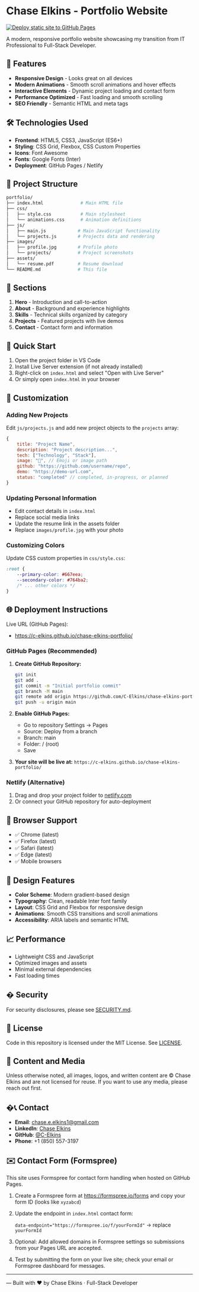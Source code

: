 # Chase Elkins - Portfolio Website

[![Deploy static site to GitHub Pages](https://github.com/C-Elkins/chase-elkins-portfolio/actions/workflows/pages.yml/badge.svg?branch=main)](https://github.com/C-Elkins/chase-elkins-portfolio/actions/workflows/pages.yml)

A modern, responsive portfolio website showcasing my transition from IT Professional to Full-Stack Developer.

## 🚀 Features

- **Responsive Design** - Looks great on all devices
- **Modern Animations** - Smooth scroll animations and hover effects
- **Interactive Elements** - Dynamic project loading and contact form
- **Performance Optimized** - Fast loading and smooth scrolling
- **SEO Friendly** - Semantic HTML and meta tags

## 🛠️ Technologies Used

- **Frontend**: HTML5, CSS3, JavaScript (ES6+)
- **Styling**: CSS Grid, Flexbox, CSS Custom Properties
- **Icons**: Font Awesome
- **Fonts**: Google Fonts (Inter)
- **Deployment**: GitHub Pages / Netlify

## 📁 Project Structure

```bash
portfolio/
├── index.html              # Main HTML file
├── css/
│   ├── style.css           # Main stylesheet
│   └── animations.css      # Animation definitions
├── js/
│   ├── main.js            # Main JavaScript functionality
│   └── projects.js        # Projects data and rendering
├── images/
│   ├── profile.jpg        # Profile photo
│   └── projects/          # Project screenshots
├── assets/
│   └── resume.pdf         # Resume download
└── README.md              # This file
```

## 🎯 Sections

1. **Hero** - Introduction and call-to-action
2. **About** - Background and experience highlights
3. **Skills** - Technical skills organized by category
4. **Projects** - Featured projects with live demos
5. **Contact** - Contact form and information

## 🚀 Quick Start

1. Open the project folder in VS Code
2. Install Live Server extension (if not already installed)
3. Right-click on `index.html` and select "Open with Live Server"
4. Or simply open `index.html` in your browser

## 📝 Customization

### Adding New Projects

Edit `js/projects.js` and add new project objects to the `projects` array:

```javascript
{
    title: "Project Name",
    description: "Project description...",
    tech: ["Technology", "Stack"],
    image: "🚀", // Emoji or image path
    github: "https://github.com/username/repo",
    demo: "https://demo-url.com",
    status: "completed" // completed, in-progress, or planned
}
```

### Updating Personal Information

- Edit contact details in `index.html`
- Replace social media links
- Update the resume link in the assets folder
- Replace `images/profile.jpg` with your photo

### Customizing Colors

Update CSS custom properties in `css/style.css`:

```css
:root {
    --primary-color: #667eea;
    --secondary-color: #764ba2;
    /* ... other colors */
}
```

## 🌐 Deployment Instructions

Live URL (GitHub Pages):

- <https://c-elkins.github.io/chase-elkins-portfolio/>

### GitHub Pages (Recommended)

1. **Create GitHub Repository:**

    ```bash
   git init
   git add .
   git commit -m "Initial portfolio commit"
   git branch -M main
   git remote add origin https://github.com/C-Elkins/chase-elkins-portfolio.git
   git push -u origin main
   ```

2. **Enable GitHub Pages:**
   - Go to repository Settings → Pages
   - Source: Deploy from a branch
   - Branch: main
   - Folder: / (root)
   - Save

3. **Your site will be live at:** `https://c-elkins.github.io/chase-elkins-portfolio/`

### Netlify (Alternative)

1. Drag and drop your project folder to [netlify.com](https://netlify.com)
2. Or connect your GitHub repository for auto-deployment

## 📱 Browser Support

- ✅ Chrome (latest)
- ✅ Firefox (latest)
- ✅ Safari (latest)
- ✅ Edge (latest)
- ✅ Mobile browsers

## 🎨 Design Features

- **Color Scheme**: Modern gradient-based design
- **Typography**: Clean, readable Inter font family
- **Layout**: CSS Grid and Flexbox for responsive design
- **Animations**: Smooth CSS transitions and scroll animations
- **Accessibility**: ARIA labels and semantic HTML

## 📈 Performance

- Lightweight CSS and JavaScript
- Optimized images and assets
- Minimal external dependencies
- Fast loading times

## � Security

For security disclosures, please see [SECURITY.md](./.github/SECURITY.md).

## 🧾 License

Code in this repository is licensed under the MIT License. See [LICENSE](./LICENSE).

## 📸 Content and Media

Unless otherwise noted, all images, logos, and written content are © Chase Elkins and are not licensed for reuse. If you want to use any media, please reach out first.

## �📞 Contact

- **Email**: <chase.e.elkins1@gmail.com>
- **LinkedIn**: [Chase Elkins](https://linkedin.com/in/chase-elkins-793bb8169)
- **GitHub**: [@C-Elkins](https://github.com/C-Elkins)
- **Phone**: +1 (850) 557-3197

## ✉️ Contact Form (Formspree)

This site uses Formspree for contact form handling when hosted on GitHub Pages.

1. Create a Formspree form at <https://formspree.io/forms> and copy your form ID (looks like `xyzabcd`)
2. Update the endpoint in `index.html` contact form:

    `data-endpoint="https://formspree.io/f/yourFormId"` → replace `yourFormId`

3. Optional: Add allowed domains in Formspree settings so submissions from your Pages URL are accepted.
4. Test by submitting the form on your live site; check your email or Formspree dashboard for messages.

---

— Built with ❤️ by Chase Elkins · Full-Stack Developer
